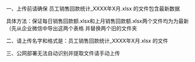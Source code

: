 一、上传前请确保 员工销售回款统计_XXXX年X月.xlsx 的文件包含最新数据 

具体方法：保证每日销售回款额.xlsx和上月销售回款额.xlsx两个文件均为为最新（先从企业微信中导出这两个表格 并替换两个旧的文件夹

二、请上传名字和格式是：员工销售回款统计_XXXX年X月.xlsx 的文件

三、公网部署无法自动识别并提取文件请手动上传


